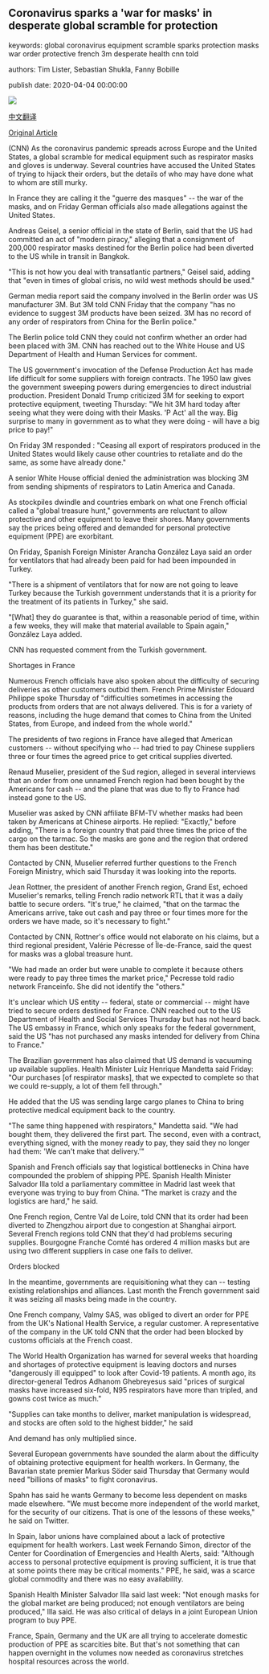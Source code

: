 ## Coronavirus sparks a 'war for masks' in desperate global scramble for protection

keywords: global coronavirus equipment scramble sparks protection masks war order protective french 3m desperate health cnn told

authors: Tim Lister, Sebastian Shukla, Fanny Bobille

publish date: 2020-04-04 00:00:00

![](https://cdn.cnn.com/cnnnext/dam/assets/200128110054-n95-respirators-file-super-tease.jpg)

[中文翻译](Coronavirus%20sparks%20a%20%27war%20for%20masks%27%20in%20desperate%20global%20scramble%20for%20protection_zh.md)

[Original Article](https://edition.cnn.com/2020/04/04/europe/coronavirus-masks-war-intl/index.html)

(CNN) As the coronavirus pandemic spreads across Europe and the United States, a global scramble for medical equipment such as respirator masks and gloves is underway. Several countries have accused the United States of trying to hijack their orders, but the details of who may have done what to whom are still murky.

In France they are calling it the "guerre des masques" -- the war of the masks, and on Friday German officials also made allegations against the United States.

Andreas Geisel, a senior official in the state of Berlin, said that the US had committed an act of "modern piracy," alleging that a consignment of 200,000 respirator masks destined for the Berlin police had been diverted to the US while in transit in Bangkok.

"This is not how you deal with transatlantic partners," Geisel said, adding that "even in times of global crisis, no wild west methods should be used."

German media report said the company involved in the Berlin order was US manufacturer 3M. But 3M told CNN Friday that the company "has no evidence to suggest 3M products have been seized. 3M has no record of any order of respirators from China for the Berlin police."

The Berlin police told CNN they could not confirm whether an order had been placed with 3M. CNN has reached out to the White House and US Department of Health and Human Services for comment.

The US government's invocation of the Defense Production Act has made life difficult for some suppliers with foreign contracts. The 1950 law gives the government sweeping powers during emergencies to direct industrial production. President Donald Trump criticized 3M for seeking to export protective equipment, tweeting Thursday: "We hit 3M hard today after seeing what they were doing with their Masks. 'P Act' all the way. Big surprise to many in government as to what they were doing - will have a big price to pay\!"

On Friday 3M responded : "Ceasing all export of respirators produced in the United States would likely cause other countries to retaliate and do the same, as some have already done."

A senior White House official denied the administration was blocking 3M from sending shipments of respirators to Latin America and Canada.

As stockpiles dwindle and countries embark on what one French official called a "global treasure hunt," governments are reluctant to allow protective and other equipment to leave their shores. Many governments say the prices being offered and demanded for personal protective equipment (PPE) are exorbitant.

On Friday, Spanish Foreign Minister Arancha González Laya said an order for ventilators that had already been paid for had been impounded in Turkey.

"There is a shipment of ventilators that for now are not going to leave Turkey because the Turkish government understands that it is a priority for the treatment of its patients in Turkey," she said.

"[What] they do guarantee is that, within a reasonable period of time, within a few weeks, they will make that material available to Spain again," González Laya added.

CNN has requested comment from the Turkish government.

Shortages in France

Numerous French officials have also spoken about the difficulty of securing deliveries as other customers outbid them. French Prime Minister Edouard Philippe spoke Thursday of "difficulties sometimes in accessing the products from orders that are not always delivered. This is for a variety of reasons, including the huge demand that comes to China from the United States, from Europe, and indeed from the whole world."

The presidents of two regions in France have alleged that American customers -- without specifying who -- had tried to pay Chinese suppliers three or four times the agreed price to get critical supplies diverted.

Renaud Muselier, president of the Sud region, alleged in several interviews that an order from one unnamed French region had been bought by the Americans for cash -- and the plane that was due to fly to France had instead gone to the US.

Muselier was asked by CNN affiliate BFM-TV whether masks had been taken by Americans at Chinese airports. He replied: "Exactly," before adding, "There is a foreign country that paid three times the price of the cargo on the tarmac. So the masks are gone and the region that ordered them has been destitute."

Contacted by CNN, Muselier referred further questions to the French Foreign Ministry, which said Thursday it was looking into the reports.

Jean Rottner, the president of another French region, Grand Est, echoed Muselier's remarks, telling French radio network RTL that it was a daily battle to secure orders. "It's true," he claimed, "that on the tarmac the Americans arrive, take out cash and pay three or four times more for the orders we have made, so it's necessary to fight."

Contacted by CNN, Rottner's office would not elaborate on his claims, but a third regional president, Valérie Pécresse of Île-de-France, said the quest for masks was a global treasure hunt.

"We had made an order but were unable to complete it because others were ready to pay three times the market price," Pecresse told radio network Franceinfo. She did not identify the "others."

It's unclear which US entity -- federal, state or commercial -- might have tried to secure orders destined for France. CNN reached out to the US Department of Health and Social Services Thursday but has not heard back. The US embassy in France, which only speaks for the federal government, said the US "has not purchased any masks intended for delivery from China to France."

The Brazilian government has also claimed that US demand is vacuuming up available supplies. Health Minister Luiz Henrique Mandetta said Friday: "Our purchases [of respirator masks], that we expected to complete so that we could re-supply, a lot of them fell through."

He added that the US was sending large cargo planes to China to bring protective medical equipment back to the country.

"The same thing happened with respirators," Mandetta said. "We had bought them, they delivered the first part. The second, even with a contract, everything signed, with the money ready to pay, they said they no longer had them: 'We can't make that delivery.'"

Spanish and French officials say that logistical bottlenecks in China have compounded the problem of shipping PPE. Spanish Health Minister Salvador Illa told a parliamentary committee in Madrid last week that everyone was trying to buy from China. "The market is crazy and the logistics are hard," he said.

One French region, Centre Val de Loire, told CNN that its order had been diverted to Zhengzhou airport due to congestion at Shanghai airport. Several French regions told CNN that they'd had problems securing supplies. Bourgogne Franche Comté has ordered 4 million masks but are using two different suppliers in case one fails to deliver.

Orders blocked

In the meantime, governments are requisitioning what they can -- testing existing relationships and alliances. Last month the French government said it was seizing all masks being made in the country.

One French company, Valmy SAS, was obliged to divert an order for PPE from the UK's National Health Service, a regular customer. A representative of the company in the UK told CNN that the order had been blocked by customs officials at the French coast.

The World Health Organization has warned for several weeks that hoarding and shortages of protective equipment is leaving doctors and nurses "dangerously ill equipped" to look after Covid-19 patients. A month ago, its director-general Tedros Adhanom Ghebreyesus said "prices of surgical masks have increased six-fold, N95 respirators have more than tripled, and gowns cost twice as much."

"Supplies can take months to deliver, market manipulation is widespread, and stocks are often sold to the highest bidder," he said

And demand has only multiplied since.

Several European governments have sounded the alarm about the difficulty of obtaining protective equipment for health workers. In Germany, the Bavarian state premier Markus Söder said Thursday that Germany would need "billions of masks" to fight coronavirus.

Spahn has said he wants Germany to become less dependent on masks made elsewhere. "We must become more independent of the world market, for the security of our citizens. That is one of the lessons of these weeks," he said on Twitter.

In Spain, labor unions have complained about a lack of protective equipment for health workers. Last week Fernando Simon, director of the Center for Coordination of Emergencies and Health Alerts, said: "Although access to personal protective equipment is proving sufficient, it is true that at some points there may be critical moments." PPE, he said, was a scarce global commodity and there was no easy availability.

Spanish Health Minister Salvador Illa said last week: "Not enough masks for the global market are being produced; not enough ventilators are being produced," Illa said. He was also critical of delays in a joint European Union program to buy PPE.

France, Spain, Germany and the UK are all trying to accelerate domestic production of PPE as scarcities bite. But that's not something that can happen overnight in the volumes now needed as coronavirus stretches hospital resources across the world.